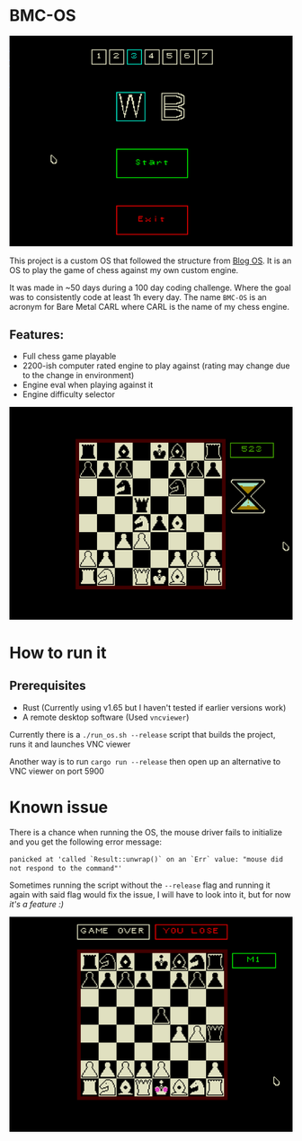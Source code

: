 # BMC-OS

![Main menu](imgs/main-menu.png)

This project is a custom OS that followed the structure from [Blog OS](https://github.com/phil-opp/blog_os). It is an OS to play the game of chess against my own custom engine.

It was made in ~50 days during a 100 day coding challenge. Where the goal was to consistently code at least 1h every day. The name `BMC-OS` is an acronym for Bare Metal CARL where CARL is the name of my chess engine.

## Features:
- Full chess game playable
- 2200-ish computer rated engine to play against (rating may change due to the change in environment)
- Engine eval when playing against it
- Engine difficulty selector

![Start of a game](imgs/start-game.png)

# How to run it
## Prerequisites
- Rust (Currently using v1.65 but I haven't tested if earlier versions work)
- A remote desktop software (Used `vncviewer`)

Currently there is a `./run_os.sh --release` script that builds the project, runs it and launches VNC viewer

Another way is to run `cargo run --release` then open up an alternative to VNC viewer on port 5900

# Known issue
There is a chance when running the OS, the mouse driver fails to initialize and you get the following error message:

```
panicked at 'called `Result::unwrap()` on an `Err` value: "mouse did not respond to the command"'
```

Sometimes running the script without the `--release` flag and running it again with said flag would fix the issue, I will have to look into it, but for now *it's a feature :)*

![Game over](imgs/game-over.png)